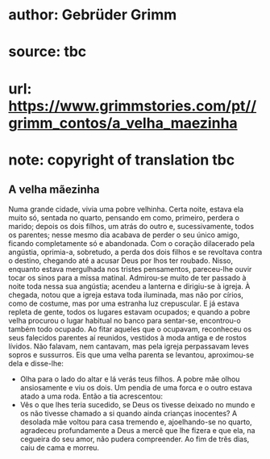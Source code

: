 # author: Gebrüder Grimm
# source: tbc
# url: https://www.grimmstories.com/pt//grimm_contos/a_velha_maezinha
# note: copyright of translation tbc

## A velha mãezinha 

Numa grande cidade, vivia uma pobre velhinha. Certa noite, estava ela
muito só, sentada no quarto, pensando em como, primeiro, perdera o
marido; depois os dois filhos, um atrás do outro e, sucessivamente,
todos os parentes; nesse mesmo dia acabava de perder o seu único amigo,
ficando completamente só e abandonada.
Com o coração dilacerado pela angústia, oprimia-a, sobretudo, a perda
dos dois filhos e se revoltava contra o destino, chegando até a acusar
Deus por lhos ter roubado.
Nisso, enquanto estava mergulhada nos tristes pensamentos, pareceu-lhe
ouvir tocar os sinos para a missa matinal. Admirou-se muito de ter
passado à noite toda nessa sua angústia; acendeu a lanterna e dirigiu-se
à igreja.
À chegada, notou que a igreja estava toda iluminada, mas não por círios,
como de costume, mas por uma estranha luz crepuscular. E já estava
repleta de gente, todos os lugares estavam ocupados; e quando a pobre
velha procurou o lugar habitual no banco para sentar-se, encontrou-o
também todo ocupado. Ao fitar aqueles que o ocupavam, reconheceu os seus
falecidos parentes aí reunidos, vestidos à moda antiga e de rostos
lívidos.
Não falavam, nem cantavam, mas pela igreja perpassavam leves sopros e
sussurros. Eis que uma velha parenta se levantou, aproximou-se dela e
disse-lhe:
- Olha para o lado do altar e lá verás teus filhos.
A pobre mãe olhou ansiosamente e viu os dois. Um pendia de uma forca e o
outro estava atado a uma roda.
Então a tia acrescentou:
- Vês o que lhes teria sucedido, se Deus os tivesse deixado no mundo e
os não tivesse chamado a si quando ainda crianças inocentes?
A desolada mãe voltou para casa tremendo e, ajoelhando-se no quarto,
agradeceu profundamente a Deus a mercê que lhe fizera e que ela, na
cegueira do seu amor, não pudera compreender.
Ao fim de três dias, caiu de cama e morreu.
